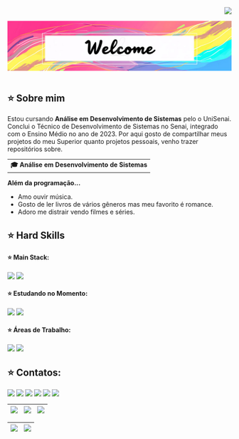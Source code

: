 <img align="right" src="https://komarev.com/ghpvc/?username=manupguedes&color=ff69b4"><br>
<div align="center">
  <a href="https://github.com/manupguedes">
    <img align="center" src="welcome.jpg" width="1500">
  </a>
</div>
<br>

## ⭐️ Sobre mim

Estou cursando <b>Análise em Desenvolvimento de Sistemas</b> pelo o UniSenai.</b> Conclui o Técnico de Desenvolvimento de Sistemas no Senai, integrado com o Ensino Médio no ano de 2023. Por aqui gosto de compartilhar meus projetos do meu Superior quanto projetos pessoais, venho trazer repositórios sobre.

<div align="center">
  <table>
    <tr>
      <td><b>🎓 Análise em Desenvolvimento de Sistemas</b></td>
    </tr>
  </table>
</div>

<b>Além da programação...</b>

- Amo ouvir música.
- Gosto de ler livros de vários gêneros mas meu favorito é romance.
- Adoro me distrair vendo filmes e séries.

## ⭐️ Hard Skills
#### ⭐️ Main Stack:
<!--  <img height="160em" src="https://github-readme-stats.vercel.app/api?username=manupguedes&show_icons=true&theme=synthwave&include_all_commits=true&count_private=true%22/"> --> 
<div>
  <!-- SQL --> <img src="https://img.shields.io/badge/SQL-2EC7CD?style=for-the-badge&logo=SQL&logoColor=white">
  <!-- Java --> <img src="https://img.shields.io/badge/Java-FB9411?style=for-the-badge&logo=Java&logoColor=white">
  <br>
</div>


#### ⭐️ Estudando no Momento:
<!--  <img height="160em" src="https://github-readme-stats.vercel.app/api?username=manupguedes&show_icons=true&theme=synthwave&include_all_commits=true&count_private=true%22/"> --> 
<div>
  <!-- HTML --> <img src="https://img.shields.io/badge/HTML-FF0000?style=for-the-badge&logo=HTML&logoColor=white">
  <!-- CSS --> <img src="https://img.shields.io/badge/CSS-00A7E1?style=for-the-badge&logo=CSS&logoColor=white">
  <br>
</div>

#### ⭐️ Áreas de Trabalho:
<!--  <img height="160em" src="https://github-readme-stats.vercel.app/api?username=manupguedes&show_icons=true&theme=synthwave&include_all_commits=true&count_private=true%22/"> --> 
<div>
  <!-- Eclipse --> <img src="https://img.shields.io/badge/Eclipse-54457f?style=for-the-badge&logo=Eclipse&logoColor=white">
  <!-- Visual Studio --> <img src="https://img.shields.io/badge/VisualStudio-7F2CCB?style=for-the-badge&logo=VisualStudio&logoColor=whit">
  <br>
</div>

## ⭐️ Contatos:
<!--  <img height="160em" src="https://github-readme-stats.vercel.app/api?username=manupguedes&show_icons=true&theme=synthwave&include_all_commits=true&count_private=true%22/"> --> 
<div>
  <!-- Work Links -->
  <a href="https://github.com/manupguedes" target="_blank"><img src="https://img.shields.io/badge/GitHub-100000?style=for-the-badge&logo=github&logoColor=white" target="_blank"></a>
  <a href="https://www.linkedin.com/in/manupguedes/" target="_blank"><img src="https://img.shields.io/badge/-LinkedIn-%230077B5?style=for-the-badge&logo=linkedin&logoColor=white" target="_blank"></a>
  <a href = "mailto:manoelapguedes@gmail.com"><img src="https://img.shields.io/badge/Gmail-D14836?style=for-the-badge&logo=gmail&logoColor=white"></a>
  <!-- Social Links -->
  <a href="https://instagram.com/manupguedes" target="_blank"><img src="https://img.shields.io/badge/-Instagram-%23E4405F?style=for-the-badge&logo=instagram&logoColor=white" target="_blank"></a>
  <a href="https://twitter.com/manupguedes" target="_blank"><img src="https://img.shields.io/badge/Twitter-1DA1F2?style=for-the-badge&logo=twitter&logoColor=white" target="_blank"></a>
  <!-- OTH Links -->
  <a href="https://open.spotify.com/user/21y7jubmsffqroz7klgj5ydni" target="_blank"><img src="https://img.shields.io/badge/Spotify-1ED760?&style=for-the-badge&logo=spotify&logoColor=white"target="_blank"></a>
</div>

<!-- 
theme=ocean_dark 
tokyonight: 35AFA3 Green | BF91F3 Purple | 1A1B27 Dark 
-->


| ![](http://github-profile-summary-cards.vercel.app/api/cards/stats?username=manupguedes&theme=tokyonight) | ![](http://github-profile-summary-cards.vercel.app/api/cards/repos-per-language?username=manupguedes&hide=Html&theme=tokyonight) | ![](http://github-profile-summary-cards.vercel.app/api/cards/most-commit-language?username=manupguedes&theme=tokyonight) |
| :-: | :-: | :-: |

| ![](http://github-profile-summary-cards.vercel.app/api/cards/profile-details?username=manupguedes&theme=tokyonight) | ![](https://github-readme-streak-stats.herokuapp.com/?user=manupguedes&theme=tokyonight&hide_border=true&date_format=M%20j%5B%2C%20Y%5D&background=1A1B27&stroke=35AFA3&ring=BF91F3&fire=BF91F3&currStreakNum=BF91F3&sideNums=BF91F3&currStreakLabel=BF91F3&sideLabels=BF91F3&dates=35AFA3) |
| :-: | :-: |

